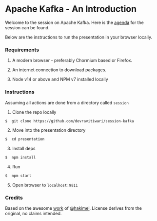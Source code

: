 # Apache Kafka - An Introduction

Welcome to the session on Apache Kafka. Here is the [agenda](agenda.md) for the session can be found.

Below are the instructions to run the presentation in your browser locally.

### Requirements 
1. A modern browser - preferably Chormium based or Firefox.

2. An internet connection to download packages.

3. Node v14 or above and NPM v7 installed locally

### Instructions

Assuming all actions are done from a directory called `session` 

1. Clone the repo locally
```sh
$  git clone https://github.com/devravitiwari/session-kafka
```

2. Move into the presentation directory
```sh
$  cd presentation
```

3. Install deps
```sh
$  npm install
```

4. Run
```sh
$  npm start
```

5. Open browser to `localhost:9811`


### Credits

Based on the awesome [work](https://github.com/hakimel/reveal.js) of [@hakimel](https://twitter.com/hakimel). License derives from the original, no claims intended.